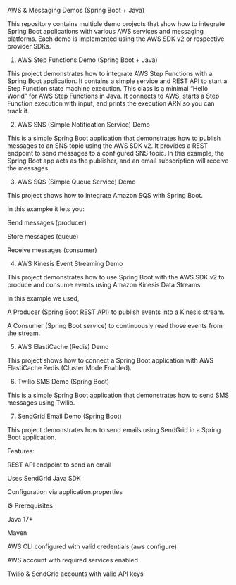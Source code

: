 AWS & Messaging Demos (Spring Boot + Java)

This repository contains multiple demo projects that show how to integrate Spring Boot applications with various AWS services and messaging platforms. Each demo is implemented using the AWS SDK v2 or respective provider SDKs.


1. AWS Step Functions Demo (Spring Boot + Java)

This project demonstrates how to integrate AWS Step Functions with a Spring Boot application.
It contains a simple service and REST API to start a Step Function state machine execution.
This class is a minimal “Hello World” for AWS Step Functions in Java. It connects to AWS, starts a Step Function execution with input, and prints the execution ARN so you can track it.

2. AWS SNS (Simple Notification Service) Demo

This is a simple Spring Boot application that demonstrates how to publish messages to an SNS topic using the AWS SDK v2.
It provides a REST endpoint to send messages to a configured SNS topic.
In this example, the Spring Boot app acts as the publisher, and an email subscription will receive the messages.

3. AWS SQS (Simple Queue Service) Demo

This project shows how to integrate Amazon SQS with Spring Boot.

In this exampke it lets you:

  Send messages (producer)
  
  Store messages (queue)
  
  Receive messages (consumer)

4. AWS Kinesis Event Streaming Demo

This project demonstrates how to use Spring Boot with the AWS SDK v2 to produce and consume events using Amazon Kinesis Data Streams.

In this example we used,

  A Producer (Spring Boot REST API) to publish events into a Kinesis stream.
  
  A Consumer (Spring Boot service) to continuously read those events from the stream.

5. AWS ElastiCache (Redis) Demo

This project shows how to connect a Spring Boot application with AWS ElastiCache Redis (Cluster Mode Enabled).

6. Twilio SMS Demo (Spring Boot)

This is a simple Spring Boot application that demonstrates how to send SMS messages using Twilio.

7. SendGrid Email Demo (Spring Boot)

This project demonstrates how to send emails using SendGrid in a Spring Boot application.

Features:

REST API endpoint to send an email

Uses SendGrid Java SDK

Configuration via application.properties

⚙️ Prerequisites

Java 17+

Maven

AWS CLI configured with valid credentials (aws configure)

AWS account with required services enabled

Twilio & SendGrid accounts with valid API keys
